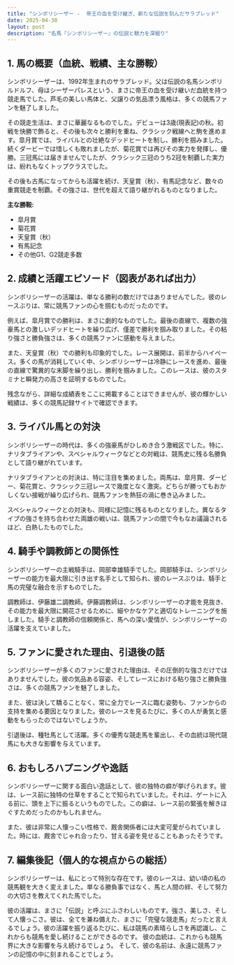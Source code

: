 ```yaml
---
title: "シンボリシーザー -  帝王の血を受け継ぎ、新たな伝説を刻んだサラブレッド"
date: 2025-04-30
layout: post
description: "名馬『シンボリシーザー』の伝説と魅力を深堀り"
---
```


## 1. 馬の概要（血統、戦績、主な勝鞍）

シンボリシーザーは、1992年生まれのサラブレッド。父は伝説の名馬シンボリルドルフ、母はシーザーパレスという、まさに帝王の血を受け継いだ血統を持つ競走馬でした。芦毛の美しい馬体と、父譲りの気品漂う風格は、多くの競馬ファンを魅了しました。

その競走生活は、まさに華麗なるものでした。デビューは3歳(現表記)の秋。初戦を快勝で飾ると、その後も次々と勝利を重ね、クラシック戦線へと駒を進めます。皐月賞では、ライバルとの壮絶なデッドヒートを制し、勝利を掴みました。続くダービーでは惜しくも敗れましたが、菊花賞では再びその実力を発揮し、優勝。三冠馬には届きませんでしたが、クラシック三冠のうち2冠を制覇した実力は、紛れもなくトップクラスでした。

その後も古馬になってからも活躍を続け、天皇賞（秋）、有馬記念など、数々の重賞競走を制覇。その強さは、世代を超えて語り継がれるものとなりました。

**主な勝鞍:**

* 皐月賞
* 菊花賞
* 天皇賞（秋）
* 有馬記念
* その他G1、G2競走多数


## 2. 成績と活躍エピソード（図表があれば出力）

シンボリシーザーの活躍は、単なる勝利の数だけではありませんでした。彼のレースぶりは、常に競馬ファンの心を掴むものだったのです。

例えば、皐月賞での勝利は、まさに劇的なものでした。最後の直線で、複数の強豪馬との激しいデッドヒートを繰り広げ、僅差で勝利を掴み取りました。その粘り強さと勝負強さは、多くの競馬ファンに感動を与えました。

また、天皇賞（秋）での勝利も印象的でした。レース展開は、前半からハイペース。多くの馬が消耗していく中、シンボリシーザーは冷静にレースを進め、最後の直線で驚異的な末脚を繰り出し、勝利を掴みました。このレースは、彼のスタミナと瞬発力の高さを証明するものでした。

残念ながら、詳細な成績表をここに掲載することはできませんが、彼の輝かしい戦績は、多くの競馬記録サイトで確認できます。


## 3. ライバル馬との対決

シンボリシーザーの時代は、多くの強豪馬がひしめき合う激戦区でした。特に、ナリタブライアンや、スペシャルウィークなどとの対戦は、競馬史に残る名勝負として語り継がれています。

ナリタブライアンとの対決は、特に注目を集めました。両馬は、皐月賞、ダービー、菊花賞と、クラシック三冠レースで幾度となく激突。どちらが勝ってもおかしくない接戦が繰り広げられ、競馬ファンを熱狂の渦に巻き込みました。

スペシャルウィークとの対決も、同様に記憶に残るものとなりました。異なるタイプの強さを持ち合わせた両雄の戦いは、競馬ファンの間で今もなお議論されるほど、白熱したものでした。


## 4. 騎手や調教師との関係性

シンボリシーザーの主戦騎手は、岡部幸雄騎手でした。岡部騎手は、シンボリシーザーの能力を最大限に引き出す名手として知られ、彼のレースぶりは、騎手と馬の完璧な融合を示すものでした。

調教師は、伊藤雄二調教師。伊藤調教師は、シンボリシーザーの才能を見抜き、その能力を最大限に開花させるために、細やかなケアと適切なトレーニングを施しました。騎手と調教師の信頼関係と、馬への深い愛情が、シンボリシーザーの活躍を支えていました。


## 5. ファンに愛された理由、引退後の話

シンボリシーザーが多くのファンに愛された理由は、その圧倒的な強さだけではありませんでした。彼の気品ある容姿、そしてレースにおける粘り強さと勝負強さは、多くの競馬ファンを魅了しました。

また、彼は決して驕ることなく、常に全力でレースに臨む姿勢も、ファンからの支持を集める要因となりました。彼のレースを見るたびに、多くの人が勇気と感動をもらったのではないでしょうか。

引退後は、種牡馬として活躍。多くの優秀な競走馬を輩出し、その血統は現代競馬にも大きな影響を与えています。


## 6. おもしろハプニングや逸話

シンボリシーザーに関する面白い逸話として、彼の独特の癖が挙げられます。彼は、レース前に独特の仕草をすることで知られていました。それは、ゲートに入る前に、頭を上下に振るというものでした。この癖は、レース前の緊張を解きほぐすためだったのかもしれません。

また、彼は非常に人懐っこい性格で、厩舎関係者には大変可愛がられていました。時には、厩舎でじゃれ合ったり、甘える姿を見せることもあったそうです。


## 7. 編集後記（個人的な視点からの総括）

シンボリシーザーは、私にとって特別な存在です。彼のレースは、幼い頃の私の競馬観を大きく変えました。単なる勝負事ではなく、馬と人間の絆、そして努力の大切さを教えてくれた馬でした。

彼の活躍は、まさに「伝説」と呼ぶにふさわしいものです。強さ、美しさ、そして人懐っこさ。彼は、全てを兼ね備えた、まさに「完璧な競走馬」だったと言えるでしょう。彼の活躍を振り返るたびに、私は競馬の素晴らしさを再認識し、これからも競馬を愛し続けることができるのです。  彼の血統は、これからも競馬界に大きな影響を与え続けるでしょう。  そして、彼の名前は、永遠に競馬ファンの記憶の中に刻まれることでしょう。
